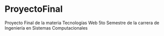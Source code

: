 # ProyectoFinal
Proyecto Final de la materia Tecnologías Web 5to Semestre de la carrera de Ingeniería en Sistemas Computacionales
